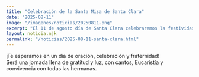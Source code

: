 ```yaml
---
title: "Celebración de la Santa Misa de Santa Clara"
date: "2025-08-11"
image: "/imagenes/noticias/20250811.png"
excerpt: "El 11 de agosto día de Santa Clara celebraremos la festividad, celebrando la Santa Misa..."
layout: noticia.njk
permalink: "/noticias/2025-08-11-santa-clara.html"
---
```


¡Te esperamos en un día de oración, celebración y fraternidad!  
Será una jornada llena de gratitud y luz, con cantos, Eucaristía y convivencia con todas las hermanas.
